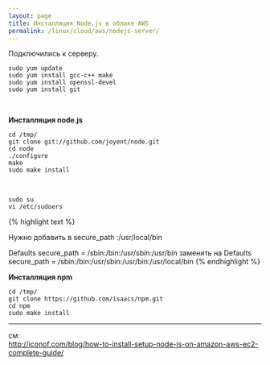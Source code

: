 ```yaml
---
layout: page
title: Инсталляция Node.js в облаке AWS
permalink: /linux/cloud/aws/nodejs-server/
---
```


Подключились к серверу.

    sudo yum update
    sudo yum install gcc-c++ make
    sudo yum install openssl-devel
    sudo yum install git
    
<br/>

**Инсталляция node.js**
    
    cd /tmp/
    git clone git://github.com/joyent/node.git
    cd node
    ./configure
    make
    sudo make install
    
<br/>
    
    sudo su
    vi /etc/sudoers


{% highlight text %}

Нужно добавить в secure_path :/usr/local/bin

Defaults secure_path = /sbin:/bin:/usr/sbin:/usr/bin
заменить на
Defaults secure_path = /sbin:/bin:/usr/sbin:/usr/bin:/usr/local/bin
{% endhighlight %}

**Инсталляция npm**

    cd /tmp/
    git clone https://github.com/isaacs/npm.git
    cd npm
    sudo make install
___
см:  
http://iconof.com/blog/how-to-install-setup-node-js-on-amazon-aws-ec2-complete-guide/
